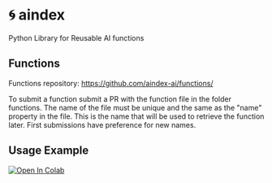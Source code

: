 # 🌀 aindex
Python Library for Reusable AI functions

## Functions
Functions repository:
https://github.com/aindex-ai/functions/

To submit a function submit a PR with the function file in the folder functions.
The name of the file must be unique and the same as the "name" property in the file. This is the name that will be used to retrieve the function later.
First submissions have preference for new names.

## Usage Example
[![Open In Colab](https://colab.research.google.com/assets/colab-badge.svg)](https://colab.research.google.com/github/aindex-ai/aindex/blob/main/examples/functions.ipynb)
